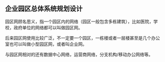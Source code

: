 ## 企业园区总体系统规划设计



园区网顾名思义，指一个园区内的网络（园区一般包含多栋建筑），比如医院，学校，政府单位的网络都可以叫做园区网。

后来园区网使用比较广泛，不一定要一个园区，一栋楼或者一层楼甚至是几个办公室也可以叫做小型园区网，或者叫企业网。

与园区网相对的还有数据中心网络，运营商网络，分支机构/移动办公网络等。





